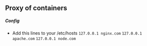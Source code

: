 ## Proxy of containers

##### Config
* Add this lines to your /etc/hosts
	`127.0.0.1 nginx.com`
	`127.0.0.1 apache.com`
	`127.0.0.1 node.com`